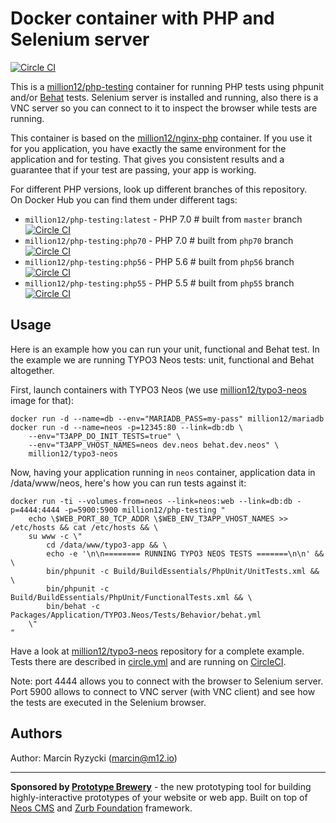 # Docker container with PHP and Selenium server
[![Circle CI](https://circleci.com/gh/million12/docker-php-testing.png?style=badge)](https://circleci.com/gh/million12/docker-php-testing)

This is a [million12/php-testing](https://registry.hub.docker.com/u/million12/php-testing) container for running PHP tests using phpunit and/or [Behat](http://behat.org/) tests. Selenium server is installed and running, also there is a VNC server so you can connect to it to inspect the browser while tests are running.

This container is based on the [million12/nginx-php](https://github.com/million12/docker-nginx-php) container. If you use it for you application, you have exactly the same environment for the application and for testing. That gives you consistent results and a guarantee that if your test are passing, your app is working.

For different PHP versions, look up different branches of this repository.  
On Docker Hub you can find them under different tags:  
* `million12/php-testing:latest` - PHP 7.0 # built from `master` branch [![Circle CI](https://circleci.com/gh/million12/docker-php-testing.svg?style=svg)](https://circleci.com/gh/million12/docker-php-testing)
* `million12/php-testing:php70` - PHP 7.0 # built from `php70` branch [![Circle CI](https://circleci.com/gh/million12/docker-php-testing/tree/php70.svg?style=svg)](https://circleci.com/gh/million12/docker-php-testing/tree/php70)
* `million12/php-testing:php56` - PHP 5.6 # built from `php56` branch [![Circle CI](https://circleci.com/gh/million12/docker-php-testing/tree/php56.svg?style=svg)](https://circleci.com/gh/million12/docker-php-testing/tree/php56)
* `million12/php-testing:php55` - PHP 5.5 # built from `php55` branch [![Circle CI](https://circleci.com/gh/million12/docker-php-testing/tree/php55.svg?style=svg)](https://circleci.com/gh/million12/docker-php-testing/tree/php55)


## Usage

Here is an example how you can run your unit, functional and Behat test. In the example we are running TYPO3 Neos tests: unit, functional and Behat altogether.

First, launch containers with TYPO3 Neos (we use [million12/typo3-neos](https://github.com/million12/docker-typo3-neos) image for that):  
```
docker run -d --name=db --env="MARIADB_PASS=my-pass" million12/mariadb
docker run -d --name=neos -p=12345:80 --link=db:db \
    --env="T3APP_DO_INIT_TESTS=true" \
    --env="T3APP_VHOST_NAMES=neos dev.neos behat.dev.neos" \
    million12/typo3-neos
```

Now, having your application running in `neos` container, application data in /data/www/neos, here's how you can run tests against it:
```
docker run -ti --volumes-from=neos --link=neos:web --link=db:db -p=4444:4444 -p=5900:5900 million12/php-testing "
    echo \$WEB_PORT_80_TCP_ADDR \$WEB_ENV_T3APP_VHOST_NAMES >> /etc/hosts && cat /etc/hosts && \
    su www -c \"
        cd /data/www/typo3-app && \
        echo -e '\n\n======== RUNNING TYPO3 NEOS TESTS =======\n\n' && \
        bin/phpunit -c Build/BuildEssentials/PhpUnit/UnitTests.xml && \
        bin/phpunit -c Build/BuildEssentials/PhpUnit/FunctionalTests.xml && \
        bin/behat -c Packages/Application/TYPO3.Neos/Tests/Behavior/behat.yml
    \"
"
```

Have a look at [million12/typo3-neos](https://github.com/million12/docker-typo3-neos) repository for a complete example. Tests there are described in [circle.yml](https://github.com/million12/docker-typo3-neos/blob/master/circle.yml) and are running on [CircleCI](https://circleci.com/gh/million12/docker-typo3-neos).

Note: port 4444 allows you to connect with the browser to Selenium server. Port 5900 allows to connect to VNC server (with VNC client) and see how the tests are executed in the Selenium browser.

## Authors

Author: Marcin Ryzycki (<marcin@m12.io>)  

---

**Sponsored by [Prototype Brewery](http://prototypebrewery.io/)** - the new prototyping tool for building highly-interactive prototypes of your website or web app. Built on top of [Neos CMS](https://www.neos.io/) and [Zurb Foundation](http://foundation.zurb.com/) framework.
